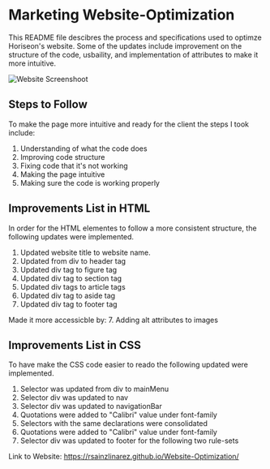 # Marketing Website-Optimization

This README file descibres the process and specifications used to optimze Horiseon's website. Some of the updates include improvement on the structure of the code, usbaility, and implementation of attributes to make it more intuitive. 

![Website Screenshoot](https://user-images.githubusercontent.com/71811501/98455991-9e1e5e00-212c-11eb-9eeb-e3fc05a4ebeb.PNG)

## Steps to Follow
To make the page more intuitive and ready for the client the steps I took include:
1. Understanding of what the code does
2. Improving code structure
3. Fixing code that it's not working
4. Making the page intuitive
5. Making sure the code is working properly


## Improvements List in HTML

In order for the HTML elementes to follow a more consistent structure, the following updates were implemented.
1. Updated website title to website name.
2. Updated  from div to header tag
3. Updated div tag to figure tag 
4. Updated  div tag to section tag
5. Updated  div tags to article  tags
6. Updated  div tag to aside tag
8. Updated  div tag to footer tag
 
 Made it more accessicble by:
 7. Adding alt attributes to images

 ## Improvements List in CSS
 To have make the CSS code easier to reado the following updated were implemented.
 1. Selector was updated from div to mainMenu  
 2. Selector div was updated to nav 
 3. Selector div was updated to navigationBar 
 4. Quotations were added to "Calibri" value under font-family
 5. Selectors with the same declarations were consolidated  
 6. Quotations were added to "Calibri" value under font-family 
 7. Selector div was updated to footer for the following two rule-sets

 Link to Website: https://rsainzlinarez.github.io/Website-Optimization/

